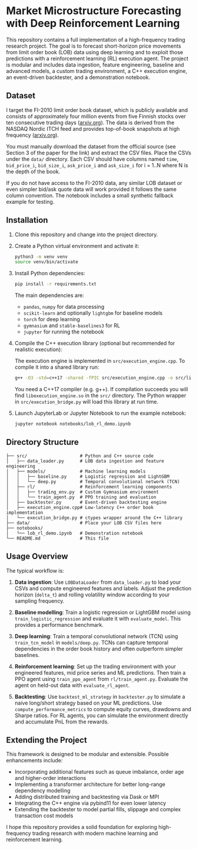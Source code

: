 # Market Microstructure Forecasting with Deep Reinforcement Learning

This repository contains a full implementation of a high-frequency trading research project. The goal is to forecast short-horizon price movements from limit order book (LOB) data using deep learning and to exploit those predictions with a reinforcement learning (RL) execution agent. The project is modular and includes data ingestion, feature engineering, baseline and advanced models, a custom trading environment, a C++ execution engine, an event-driven backtester, and a demonstration notebook.

## Dataset

I target the FI-2010 limit order book dataset, which is publicly available and consists of approximately four million events from five Finnish stocks over ten consecutive trading days ([arxiv.org](https://ar5iv.labs.arxiv.org)). The data is derived from the NASDAQ Nordic ITCH feed and provides top-of-book snapshots at high frequency ([arxiv.org](https://ar5iv.labs.arxiv.org)).

You must manually download the dataset from the official source (see Section 3 of the paper for the link) and extract the CSV files. Place the CSVs under the `data/` directory. Each CSV should have columns named `time`, `bid_price_i`, `bid_size_i`, `ask_price_i` and `ask_size_i` for i = 1..N where N is the depth of the book.

If you do not have access to the FI-2010 data, any similar LOB dataset or even simpler bid/ask quote data will work provided it follows the same column convention. The notebook includes a small synthetic fallback example for testing.

## Installation

1. Clone this repository and change into the project directory.

2. Create a Python virtual environment and activate it:
   ```bash
   python3 -m venv venv
   source venv/bin/activate
   ```

3. Install Python dependencies:
   ```bash
   pip install -r requirements.txt
   ```

   The main dependencies are:
   - `pandas`, `numpy` for data processing
   - `scikit-learn` and optionally `lightgbm` for baseline models
   - `torch` for deep learning
   - `gymnasium` and `stable-baselines3` for RL
   - `jupyter` for running the notebook

4. Compile the C++ execution library (optional but recommended for realistic execution):

   The execution engine is implemented in `src/execution_engine.cpp`. To compile it into a shared library run:
   ```bash
   g++ -O3 -std=c++17 -shared -fPIC src/execution_engine.cpp -o src/libexecution_engine.so
   ```

   You need a C++17 compiler (e.g. g++). If compilation succeeds you will find `libexecution_engine.so` in the `src/` directory. The Python wrapper in `src/execution_bridge.py` will load this library at run time.

5. Launch JupyterLab or Jupyter Notebook to run the example notebook:
   ```bash
   jupyter notebook notebooks/lob_rl_demo.ipynb
   ```

## Directory Structure

```
├── src/                    # Python and C++ source code
│   ├── data_loader.py      # LOB data ingestion and feature engineering
│   ├── models/             # Machine learning models
│   │   ├── baseline.py     # Logistic regression and LightGBM
│   │   └── deep.py         # Temporal convolutional network (TCN)
│   ├── rl/                 # Reinforcement learning components
│   │   ├── trading_env.py  # Custom Gymnasium environment
│   │   └── train_agent.py  # PPO training and evaluation
│   ├── backtester.py       # Event-driven backtesting engine
│   ├── execution_engine.cpp# Low-latency C++ order book implementation
│   └── execution_bridge.py # ctypes wrapper around the C++ library
├── data/                   # Place your LOB CSV files here
├── notebooks/
│   └── lob_rl_demo.ipynb   # Demonstration notebook
└── README.md               # This file
```

## Usage Overview

The typical workflow is:

1. **Data ingestion**: Use `LOBDataLoader` from `data_loader.py` to load your CSVs and compute engineered features and labels. Adjust the prediction horizon (`delta_t`) and rolling volatility window according to your sampling frequency.

2. **Baseline modelling**: Train a logistic regression or LightGBM model using `train_logistic_regression` and evaluate it with `evaluate_model`. This provides a performance benchmark.

3. **Deep learning**: Train a temporal convolutional network (TCN) using `train_tcn_model` in `models/deep.py`. TCNs can capture temporal dependencies in the order book history and often outperform simpler baselines.

4. **Reinforcement learning**: Set up the trading environment with your engineered features, mid price series and ML predictions. Then train a PPO agent using `train_ppo_agent` from `rl/train_agent.py`. Evaluate the agent on held-out data with `evaluate_rl_agent`.

5. **Backtesting**: Use `backtest_ml_strategy` in `backtester.py` to simulate a naive long/short strategy based on your ML predictions. Use `compute_performance_metrics` to compute equity curves, drawdowns and Sharpe ratios. For RL agents, you can simulate the environment directly and accumulate PnL from the rewards.

## Extending the Project

This framework is designed to be modular and extensible. Possible enhancements include:

- Incorporating additional features such as queue imbalance, order age and higher-order interactions
- Implementing a transformer architecture for better long-range dependency modelling
- Adding distributed training and backtesting via Dask or MPI
- Integrating the C++ engine via pybind11 for even lower latency
- Extending the backtester to model partial fills, slippage and complex transaction cost models

I hope this repository provides a solid foundation for exploring high-frequency trading research with modern machine learning and reinforcement learning.
